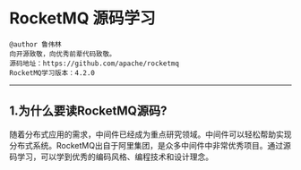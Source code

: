 # RocketMQ 源码学习
```
@author 鲁伟林
向开源致敬，向优秀前辈代码致敬。
源码地址：https://github.com/apache/rocketmq
RocketMQ学习版本：4.2.0
```
---

## 1.为什么要读RocketMQ源码?
随着分布式应用的需求，中间件已经成为重点研究领域。中间件可以轻松帮助实现分布式系统。RocketMQ出自于阿里集团，是众多中间件中非常优秀项目。通过源码学习，可以学到优秀的编码风格、编程技术和设计理念。